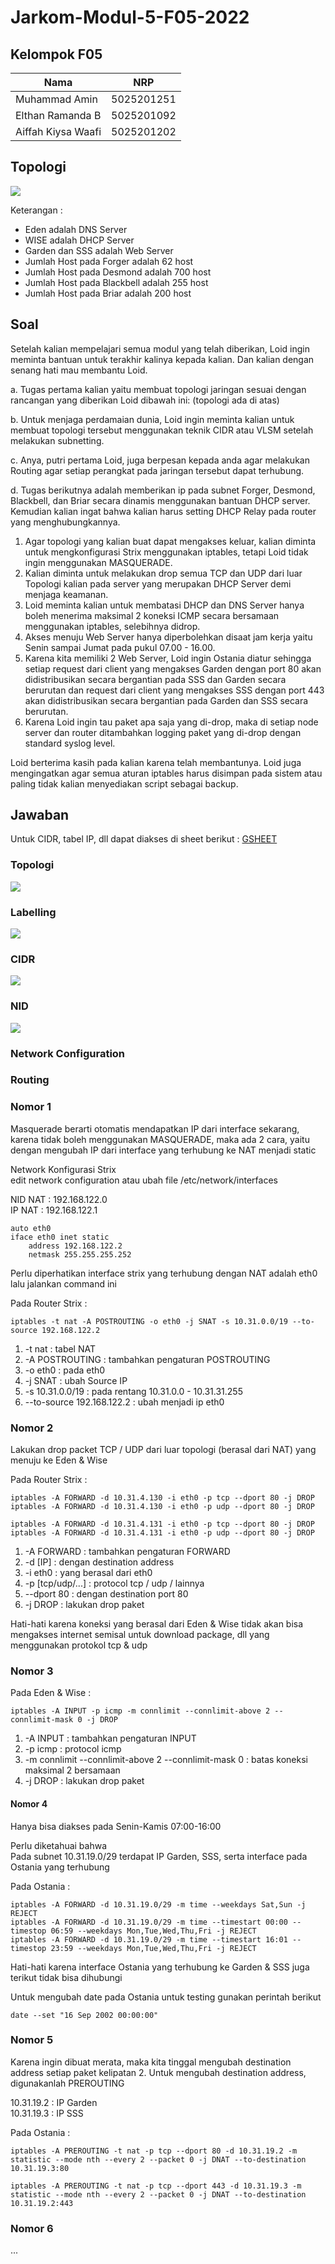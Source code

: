 # Jarkom-Modul-5-F05-2022

## Kelompok F05

| Nama | NRP |
| ------------- | ------------- |
| Muhammad Amin | 5025201251 |
| Elthan Ramanda B | 5025201092 |
| Aiffah Kiysa Waafi | 5025201202 |


## Topologi

<img src="images/topologi.jpg">
<br>

Keterangan :

- Eden adalah DNS Server
- WISE adalah DHCP Server
- Garden dan SSS adalah Web Server
- Jumlah Host pada Forger adalah 62 host
- Jumlah Host pada Desmond adalah 700 host
- Jumlah Host pada Blackbell adalah 255 host
- Jumlah Host pada Briar adalah 200 host

## Soal

Setelah kalian mempelajari semua modul yang telah diberikan, Loid ingin meminta bantuan untuk terakhir kalinya kepada kalian. Dan kalian dengan senang hati mau membantu Loid.

a. Tugas pertama kalian yaitu membuat topologi jaringan sesuai dengan rancangan yang diberikan Loid dibawah ini: (topologi ada di atas)

b. Untuk menjaga perdamaian dunia, Loid ingin meminta kalian untuk membuat topologi tersebut menggunakan teknik CIDR atau VLSM setelah melakukan subnetting.

c. Anya, putri pertama Loid, juga berpesan kepada anda agar melakukan Routing agar setiap perangkat pada jaringan tersebut dapat terhubung.

d. Tugas berikutnya adalah memberikan ip pada subnet Forger, Desmond, Blackbell, dan Briar secara dinamis menggunakan bantuan DHCP server. Kemudian kalian ingat bahwa kalian harus setting DHCP Relay pada router yang menghubungkannya.


1. Agar topologi yang kalian buat dapat mengakses keluar, kalian diminta untuk mengkonfigurasi Strix menggunakan iptables, tetapi Loid tidak ingin menggunakan MASQUERADE.
2. Kalian diminta untuk melakukan drop semua TCP dan UDP dari luar Topologi kalian pada server yang merupakan DHCP Server demi menjaga keamanan.
3. Loid meminta kalian untuk membatasi DHCP dan DNS Server hanya boleh menerima maksimal 2 koneksi ICMP secara bersamaan menggunakan iptables, selebihnya didrop.
4. Akses menuju Web Server hanya diperbolehkan disaat jam kerja yaitu Senin sampai Jumat pada pukul 07.00 - 16.00.
5. Karena kita memiliki 2 Web Server, Loid ingin Ostania diatur sehingga setiap request dari client yang mengakses Garden dengan port 80 akan didistribusikan secara bergantian pada SSS dan Garden secara berurutan dan request dari client yang mengakses SSS dengan port 443 akan didistribusikan secara bergantian pada Garden dan SSS secara berurutan.
6. Karena Loid ingin tau paket apa saja yang di-drop, maka di setiap node server dan router ditambahkan logging paket yang di-drop dengan standard syslog level.

Loid berterima kasih pada kalian karena telah membantunya. Loid juga mengingatkan agar semua aturan iptables harus disimpan pada sistem atau paling tidak kalian menyediakan script sebagai backup.

## Jawaban

Untuk CIDR, tabel IP, dll dapat diakses di sheet berikut : 
<a href="https://docs.google.com/spreadsheets/d/1QPYwuEAQ5l8qt_IMnyCh6rmjS_KktdDHTEU0QfUO9sY/edit?usp=sharing">GSHEET</a>

### Topologi

<image src="images/topologi.jpg"><br>

### Labelling

<image src="images/label.jpg"><br>

### CIDR

<image src="images/cidr.jpg"><br>

### NID

<image src="images/nid.jpg"><br>

### Network Configuration


### Routing

### Nomor 1

Masquerade berarti otomatis mendapatkan IP dari interface sekarang, karena tidak boleh menggunakan MASQUERADE, maka ada 2 cara, yaitu dengan mengubah IP dari interface yang terhubung ke NAT menjadi static

Network Konfigurasi Strix <br>
edit network configuration atau ubah file /etc/network/interfaces

NID NAT : 192.168.122.0 <br>
IP NAT : 192.168.122.1

```
auto eth0
iface eth0 inet static
    address 192.168.122.2
    netmask 255.255.255.252
```

Perlu diperhatikan interface strix yang terhubung dengan NAT adalah eth0 lalu jalankan command ini

Pada Router Strix :<br>
```
iptables -t nat -A POSTROUTING -o eth0 -j SNAT -s 10.31.0.0/19 --to-source 192.168.122.2
```

1. -t nat : tabel NAT
2. -A POSTROUTING : tambahkan pengaturan POSTROUTING
3. -o eth0 : pada eth0
4. -j SNAT : ubah Source IP
5. -s 10.31.0.0/19 : pada rentang 10.31.0.0 - 10.31.31.255
6. --to-source 192.168.122.2 : ubah menjadi ip eth0

### Nomor 2

Lakukan drop packet TCP / UDP dari luar topologi (berasal dari NAT) yang menuju ke Eden & Wise

Pada Router Strix :<br>
```
iptables -A FORWARD -d 10.31.4.130 -i eth0 -p tcp --dport 80 -j DROP
iptables -A FORWARD -d 10.31.4.130 -i eth0 -p udp --dport 80 -j DROP

iptables -A FORWARD -d 10.31.4.131 -i eth0 -p tcp --dport 80 -j DROP
iptables -A FORWARD -d 10.31.4.131 -i eth0 -p udp --dport 80 -j DROP

```

1. -A FORWARD : tambahkan pengaturan FORWARD
2. -d [IP] : dengan destination address
3. -i eth0 : yang berasal dari eth0
4. -p [tcp/udp/...] : protocol tcp / udp / lainnya
5. --dport 80 : dengan destination port 80
6. -j DROP : lakukan drop paket

Hati-hati karena koneksi yang berasal dari Eden & Wise tidak akan bisa mengakses internet semisal untuk download package, dll yang menggunakan protokol tcp & udp

### Nomor 3

Pada Eden & Wise : <br>
```
iptables -A INPUT -p icmp -m connlimit --connlimit-above 2 --connlimit-mask 0 -j DROP
```

1. -A INPUT : tambahkan pengaturan INPUT
2. -p icmp : protocol icmp 
3. -m connlimit --connlimit-above 2 --connlimit-mask 0 : batas koneksi maksimal 2 bersamaan
4. -j DROP : lakukan drop paket

#### Nomor 4

Hanya bisa diakses pada Senin-Kamis 07:00-16:00

Perlu diketahuai bahwa <br>
Pada subnet 10.31.19.0/29 terdapat IP Garden, SSS, serta interface pada Ostania yang terhubung <br>

Pada Ostania : <br>
```
iptables -A FORWARD -d 10.31.19.0/29 -m time --weekdays Sat,Sun -j REJECT
iptables -A FORWARD -d 10.31.19.0/29 -m time --timestart 00:00 --timestop 06:59 --weekdays Mon,Tue,Wed,Thu,Fri -j REJECT
iptables -A FORWARD -d 10.31.19.0/29 -m time --timestart 16:01 --timestop 23:59 --weekdays Mon,Tue,Wed,Thu,Fri -j REJECT
```
Hati-hati karena interface Ostania yang terhubung ke Garden & SSS juga terikut tidak bisa dihubungi

Untuk mengubah date pada Ostania untuk testing gunakan perintah berikut

```
date --set "16 Sep 2002 00:00:00"
```

### Nomor 5

Karena ingin dibuat merata, maka kita tinggal mengubah destination address setiap paket kelipatan 2. Untuk mengubah destination address, digunakanlah PREROUTING

10.31.19.2 : IP Garden <br>
10.31.19.3 : IP SSS <br>

Pada Ostania : <br>
```
iptables -A PREROUTING -t nat -p tcp --dport 80 -d 10.31.19.2 -m statistic --mode nth --every 2 --packet 0 -j DNAT --to-destination 10.31.19.3:80

iptables -A PREROUTING -t nat -p tcp --dport 443 -d 10.31.19.3 -m statistic --mode nth --every 2 --packet 0 -j DNAT --to-destination 10.31.19.2:443
```

### Nomor 6

...